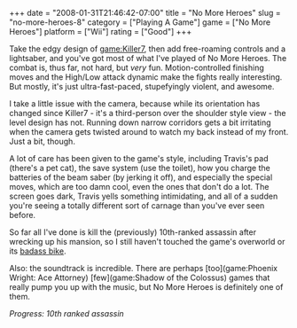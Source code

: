 +++
date = "2008-01-31T21:46:42-07:00"
title = "No More Heroes"
slug = "no-more-heroes-8"
category = ["Playing A Game"]
game = ["No More Heroes"]
platform = ["Wii"]
rating = ["Good"]
+++

Take the edgy design of <game:Killer7>, then add free-roaming controls and a lightsaber, and you've got most of what I've played of No More Heroes.  The combat is, thus far, not hard, but <i>very</i> fun.  Motion-controlled finishing moves and the High/Low attack dynamic make the fights really interesting.  But mostly, it's just ultra-fast-paced, stupefyingly violent, and awesome.

I take a little issue with the camera, because while its orientation has changed since Killer7 - it's a third-person over the shoulder style view - the level design has not.  Running down narrow corridors gets a bit irritating when the camera gets twisted around to watch my back instead of my front.  Just a bit, though.

A lot of care has been given to the game's style, including Travis's pad (there's a pet cat), the save system (use the toilet), how you charge the batteries of the beam saber (by jerking it off), and especially the special moves, which are too damn cool, even the ones that don't do a lot.  The screen goes dark, Travis yells something intimidating, and all of a sudden you're seeing a totally different sort of carnage than you've ever seen before.

So far all I've done is kill the (previously) 10th-ranked assassin after wrecking up his mansion, so I still haven't touched the game's overworld or its [badass bike]($SiteBaseURL$wp-content/uploads/2008/01/nomoreheroes_bikefront.jpg).

Also: the soundtrack is incredible.  There are perhaps [too](game:Phoenix Wright: Ace Attorney) [few](game:Shadow of the Colossus) games that really pump you up with the music, but No More Heroes is definitely one of them.

<i>Progress: 10th ranked assassin</i>
